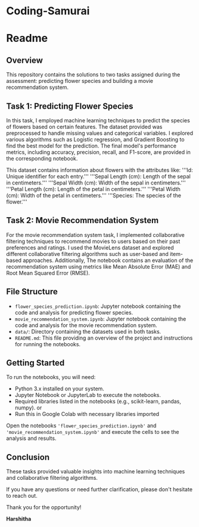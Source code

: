 # Coding-Samurai

# Readme

## Overview
This repository contains the solutions to two tasks assigned during the assessment: predicting flower species and building a movie recommendation system.

## Task 1: Predicting Flower Species
In this task, I employed machine learning techniques to predict the species of flowers based on certain features. The dataset provided was preprocessed to handle missing values and categorical variables. I explored various algorithms such as Logistic regression, and Gradient Boosting to find the best model for the prediction. The final model's performance metrics, including accuracy, precision, recall, and F1-score, are provided in the corresponding notebook.

This dataset contains information about flowers with the attributes like:
'''Id: Unique identifier for each entry.'''
'''Sepal Length (cm): Length of the sepal in centimeters.'''
'''Sepal Width (cm): Width of the sepal in centimeters.'''
'''Petal Length (cm): Length of the petal in centimeters.'''
'''Petal Width (cm): Width of the petal in centimeters.'''
'''Species: The species of the flower.'''

## Task 2: Movie Recommendation System
For the movie recommendation system task, I implemented collaborative filtering techniques to recommend movies to users based on their past preferences and ratings. I used the MovieLens dataset and explored different collaborative filtering algorithms such as user-based and item-based approaches. Additionally, The notebook contains an evaluation of the recommendation system using metrics like Mean Absolute Error (MAE) and Root Mean Squared Error (RMSE).

## File Structure
- `flower_species_prediction.ipynb`: Jupyter notebook containing the code and analysis for predicting flower species.
- `movie_recommendation_system.ipynb`: Jupyter notebook containing the code and analysis for the movie recommendation system.
- `data/`: Directory containing the datasets used in both tasks.
- `README.md`: This file providing an overview of the project and instructions for running the notebooks.

## Getting Started
To run the notebooks, you will need:
- Python 3.x installed on your system.
- Jupyter Notebook or JupyterLab to execute the notebooks.
- Required libraries listed in the notebooks (e.g., scikit-learn, pandas, numpy).
or
- Run this in Google Colab with necessary libraries imported


Open the notebooks `'flower_species_prediction.ipynb'` and `'movie_recommendation_system.ipynb'` and execute the cells to see the analysis and results.

## Conclusion
These tasks provided valuable insights into machine learning techniques and collaborative filtering algorithms.

If you have any questions or need further clarification, please don't hesitate to reach out.

Thank you for the opportunity!

**Harshitha**
